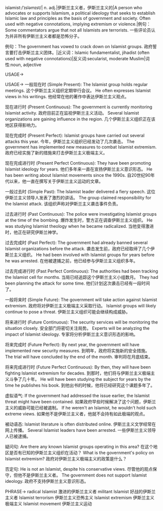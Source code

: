islamist:/ˈɪsləmɪst/| n. adj.|伊斯兰主义者，伊斯兰主义的|A person who advocates or supports Islamism, a political ideology that seeks to establish Islamic law and principles as the basis of government and society.  Often used with negative connotations, implying extremism or violence.|例句：Some commentators argue that not all Islamists are terrorists. 一些评论员认为并非所有伊斯兰主义者都是恐怖分子。

例句：The government has vowed to crack down on Islamist groups. 政府誓言要打击伊斯兰主义团体。|近义词：Islamic fundamentalist, jihadist (often used with negative connotations)|反义词:secularist, moderate Muslim|词性:noun, adjective


USAGE->

USAGE->
一般现在时 (Simple Present):
The Islamist group holds regular meetings.  这个伊斯兰主义组织定期举行会议。
He often expresses Islamist views in his writings. 他经常在他的著作中表达伊斯兰主义观点。

现在进行时 (Present Continuous):
The government is currently monitoring Islamist activity. 政府目前正在监视伊斯兰主义活动。
Several Islamist organizations are gaining influence in the region.  几个伊斯兰主义组织正在该地区获得影响力。

现在完成时 (Present Perfect):
Islamist groups have carried out several attacks this year. 今年，伊斯兰主义组织已经发动了几次袭击。
The government has implemented new measures to combat Islamist extremism. 政府已经实施了新的措施来打击伊斯兰主义极端主义。

现在完成进行时 (Present Perfect Continuous):
They have been promoting Islamist ideology for years.  他们多年来一直在宣扬伊斯兰主义意识形态。
He has been writing about Islamist movements since the 1990s. 自20世纪90年代以来，他一直在撰写关于伊斯兰主义运动的文章。

一般过去时 (Simple Past):
The Islamist leader delivered a fiery speech.  这位伊斯兰主义领导人发表了激烈的讲话。
The group claimed responsibility for the Islamist attack.  该组织声称对伊斯兰主义袭击事件负责。

过去进行时 (Past Continuous):
The police were investigating Islamist groups at the time of the bombing.  爆炸发生时，警方正在调查伊斯兰主义组织。
He was studying Islamist theology when he became radicalized.  当他变得激进时，他正在研究伊斯兰神学。

过去完成时 (Past Perfect):
The government had already banned several Islamist organizations before the attack. 袭击发生前，政府已经取缔了几个伊斯兰主义组织。
He had been involved with Islamist groups for years before he was arrested.  在他被逮捕之前，他已经参与伊斯兰主义组织多年。

过去完成进行时 (Past Perfect Continuous):
The authorities had been tracking the Islamist cell for months. 当局已经追踪这个伊斯兰主义小组数月。
They had been planning the attack for some time.  他们计划这次袭击已经有一段时间了。

一般将来时 (Simple Future):
The government will take action against Islamist extremism. 政府将对伊斯兰主义极端主义采取行动。
Islamist groups will likely continue to pose a threat. 伊斯兰主义组织可能会继续构成威胁。


将来进行时 (Future Continuous):
The security services will be monitoring the situation closely. 安全部门将密切关注局势。
Experts will be analyzing the impact of Islamist ideology. 专家将分析伊斯兰主义意识形态的影响。

将来完成时 (Future Perfect):
By next year, the government will have implemented new security measures. 到明年，政府将实施新的安全措施。
The trial will have concluded by the end of the month.  审判将在月底结束。

将来完成进行时 (Future Perfect Continuous):
By then, they will have been fighting Islamist extremism for decades. 到那时，他们将与伊斯兰主义极端主义斗争了几十年。
He will have been studying the subject for years by the time he publishes his book.  到他出书的时候，他将已经研究这个课题多年了。

虚拟语气:
If the government had addressed the issue earlier, the Islamist threat might have been contained. 如果政府早些时候解决了这个问题，伊斯兰主义的威胁可能已经被遏制。
If he weren't an Islamist, he wouldn't hold such extreme views. 如果他不是伊斯兰主义者，他就不会持有如此极端的观点。

被动语态:
Islamist literature is often distributed online. 伊斯兰主义文学经常在网上传播。
Several Islamist leaders have been arrested.  一些伊斯兰主义领导人已被逮捕。

疑问句:
Are there any known Islamist groups operating in this area?  在这个地区是否有已知的伊斯兰主义组织在活动？
What is the government's policy on Islamist extremism?  政府对伊斯兰主义极端主义的政策是什么？

否定句:
He is not an Islamist, despite his conservative views.  尽管他的观点保守，但他不是伊斯兰主义者。
The government does not support Islamist ideology.  政府不支持伊斯兰主义意识形态。

PHRASE->
radical Islamist 激进的伊斯兰主义者
militant Islamist  好战的伊斯兰主义者
Islamist terrorism 伊斯兰主义恐怖主义
Islamist extremism 伊斯兰主义极端主义
Islamist movement 伊斯兰主义运动
